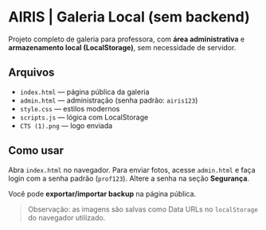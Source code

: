 # AIRIS | Galeria Local (sem backend)

Projeto completo de galeria para professora, com **área administrativa** e **armazenamento local (LocalStorage)**, sem necessidade de servidor.

## Arquivos
- `index.html` — página pública da galeria
- `admin.html` — administração (senha padrão: `airis123`)
- `style.css` — estilos modernos
- `scripts.js` — lógica com LocalStorage
- `CTS (1).png` — logo enviada

## Como usar
Abra `index.html` no navegador. Para enviar fotos, acesse `admin.html` e faça login com a senha padrão (`prof123`). Altere a senha na seção **Segurança**.

Você pode **exportar/importar backup** na página pública.

> Observação: as imagens são salvas como Data URLs no `localStorage` do navegador utilizado.